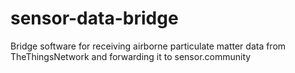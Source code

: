 # sensor-data-bridge
Bridge software for receiving airborne particulate matter data from TheThingsNetwork
and forwarding it to sensor.community

